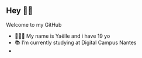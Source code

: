 ## Hey 👋🏼

Welcome to my GitHub

 - 👩🏽‍💻 My name is Yaëlle and i have 19 yo
 - 📚 I’m currently studying at Digital Campus Nantes
 -
